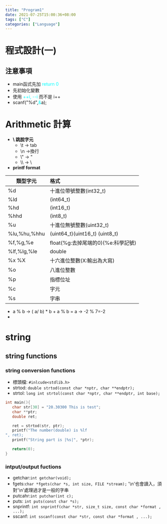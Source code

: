 ```yaml
---
title: "Program1"
date: 2021-07-25T15:00:36+08:00
tags: ["C"]
categories: ["Language"]
---
```


# 程式設計(一)

## **注意事項**

* main函式先加 <font color=#00FFFF>return 0</font>
* 先初始化變數
* 使用 <font color=#00FFFF>\++i, --i</font> 而不是 i++
* scanf("%d",<font color=#00FFFF>&</font>a);

#  Arithmetic 計算

* **\ 跳脫字元**
  * \t -> tab
  * \n ->換行
  * \\" -> "
  * \\\ -> \
* **printf format**

| 類型字元     | 格式                               |
| ------------ | :--------------------------------- |
| %d           | 十進位帶號整數(int32_t)            |
| %ld          | (int64_t)                          |
| %hd          | (int16_t)                          |
| %hhd         | (int8_t)                           |
| %u           | 十進位無號整數(uint32_t)           |
| %lu,%hu,%hhu | (uint64_t)(uint16_t) (uint8_t)     |
| %f,%g,%e     | float(%g:去掉尾端的0)(%e:科學記號) |
| %lf,%lg,%le  | double                             |
| %x %X        | 十六進位整數(X:輸出為大寫)         |
| %o           | 八進位整數                         |
| %p           | 指標位址                           |
| %c           | 字元                               |
| %s           | 字串                               |

* a % b -> ( a/ b) * b + a % b = a -> -2 % 7=-2
* 

# string

## string functions

### string conversion functions

* 標頭檔: `#inlcude<stdlib.h>`
* strtod: `double strtod(const char *nptr, char **endptr);`
* strtol: `long int strtol(const char *nptr, char **endptr, int base);`

```C
int main(){
   char str[30] = "20.30300 This is test";
   char **ptr;
   double ret;

   ret = strtod(str, ptr);
   printf("The number(double) is %lf
", ret);
   printf("String part is |%s|", *ptr);

   return(0);
}
```

### intput/output fuctions

* getchar:`int getchar(void);`
* fgets:`char *fgets(char *s, int size, FILE *stream);`
  '\n'也會讀入，須對'\n'處理過才是一般的字串
* putcahr:`int putchar(int c);`
* puts: `int puts(const char *s);`
* snprintf: `int snprintf(char *str, size_t size, const char *format , ...);`
* sscanf: `int sscanf(const char *str, const char *format , ...);`

